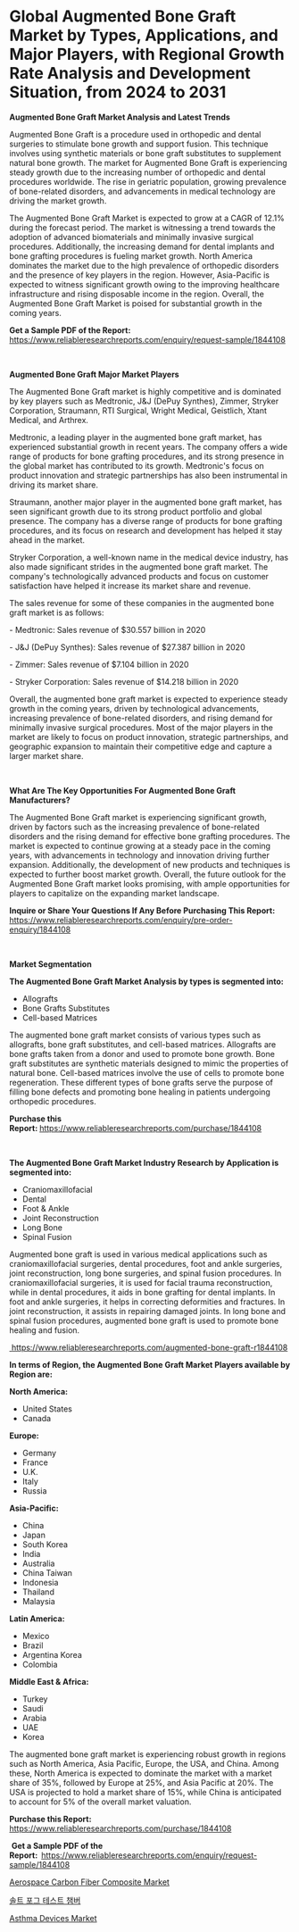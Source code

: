 <p><h1>Global Augmented Bone Graft Market by Types, Applications, and Major Players, with Regional Growth Rate Analysis and Development Situation, from 2024 to 2031</h1></p><p><strong>Augmented Bone Graft Market Analysis and Latest Trends</strong></p>
<p><p>Augmented Bone Graft is a procedure used in orthopedic and dental surgeries to stimulate bone growth and support fusion. This technique involves using synthetic materials or bone graft substitutes to supplement natural bone growth. The market for Augmented Bone Graft is experiencing steady growth due to the increasing number of orthopedic and dental procedures worldwide. The rise in geriatric population, growing prevalence of bone-related disorders, and advancements in medical technology are driving the market growth.</p><p>The Augmented Bone Graft Market is expected to grow at a CAGR of 12.1% during the forecast period. The market is witnessing a trend towards the adoption of advanced biomaterials and minimally invasive surgical procedures. Additionally, the increasing demand for dental implants and bone grafting procedures is fueling market growth. North America dominates the market due to the high prevalence of orthopedic disorders and the presence of key players in the region. However, Asia-Pacific is expected to witness significant growth owing to the improving healthcare infrastructure and rising disposable income in the region. Overall, the Augmented Bone Graft Market is poised for substantial growth in the coming years.</p></p>
<p><strong>Get a Sample PDF of the Report:&nbsp;</strong> <a href="https://www.reliableresearchreports.com/enquiry/request-sample/1844108">https://www.reliableresearchreports.com/enquiry/request-sample/1844108</a></p>
<p>&nbsp;</p>
<p><strong>Augmented Bone Graft Major Market Players</strong></p>
<p><p>The Augmented Bone Graft market is highly competitive and is dominated by key players such as Medtronic, J&J (DePuy Synthes), Zimmer, Stryker Corporation, Straumann, RTI Surgical, Wright Medical, Geistlich, Xtant Medical, and Arthrex.</p><p>Medtronic, a leading player in the augmented bone graft market, has experienced substantial growth in recent years. The company offers a wide range of products for bone grafting procedures, and its strong presence in the global market has contributed to its growth. Medtronic's focus on product innovation and strategic partnerships has also been instrumental in driving its market share.</p><p>Straumann, another major player in the augmented bone graft market, has seen significant growth due to its strong product portfolio and global presence. The company has a diverse range of products for bone grafting procedures, and its focus on research and development has helped it stay ahead in the market.</p><p>Stryker Corporation, a well-known name in the medical device industry, has also made significant strides in the augmented bone graft market. The company's technologically advanced products and focus on customer satisfaction have helped it increase its market share and revenue.</p><p>The sales revenue for some of these companies in the augmented bone graft market is as follows:</p><p>- Medtronic: Sales revenue of $30.557 billion in 2020</p><p>- J&J (DePuy Synthes): Sales revenue of $27.387 billion in 2020</p><p>- Zimmer: Sales revenue of $7.104 billion in 2020</p><p>- Stryker Corporation: Sales revenue of $14.218 billion in 2020</p><p>Overall, the augmented bone graft market is expected to experience steady growth in the coming years, driven by technological advancements, increasing prevalence of bone-related disorders, and rising demand for minimally invasive surgical procedures. Most of the major players in the market are likely to focus on product innovation, strategic partnerships, and geographic expansion to maintain their competitive edge and capture a larger market share.</p></p>
<p>&nbsp;</p>
<p><strong>What Are The Key Opportunities For Augmented Bone Graft Manufacturers?</strong></p>
<p><p>The Augmented Bone Graft market is experiencing significant growth, driven by factors such as the increasing prevalence of bone-related disorders and the rising demand for effective bone grafting procedures. The market is expected to continue growing at a steady pace in the coming years, with advancements in technology and innovation driving further expansion. Additionally, the development of new products and techniques is expected to further boost market growth. Overall, the future outlook for the Augmented Bone Graft market looks promising, with ample opportunities for players to capitalize on the expanding market landscape.</p></p>
<p><strong>Inquire or Share Your Questions If Any Before Purchasing This Report:</strong> <a href="https://www.reliableresearchreports.com/enquiry/pre-order-enquiry/1844108">https://www.reliableresearchreports.com/enquiry/pre-order-enquiry/1844108</a></p>
<p>&nbsp;</p>
<p><strong>Market Segmentation</strong></p>
<p><strong>The Augmented Bone Graft Market Analysis by types is segmented into:</strong></p>
<p><ul><li>Allografts</li><li>Bone Grafts Substitutes</li><li>Cell-based Matrices</li></ul></p>
<p><p>The augmented bone graft market consists of various types such as allografts, bone graft substitutes, and cell-based matrices. Allografts are bone grafts taken from a donor and used to promote bone growth. Bone graft substitutes are synthetic materials designed to mimic the properties of natural bone. Cell-based matrices involve the use of cells to promote bone regeneration. These different types of bone grafts serve the purpose of filling bone defects and promoting bone healing in patients undergoing orthopedic procedures.</p></p>
<p><strong>Purchase this Report:&nbsp;</strong><a href="https://www.reliableresearchreports.com/purchase/1844108">https://www.reliableresearchreports.com/purchase/1844108</a></p>
<p>&nbsp;</p>
<p><strong>The Augmented Bone Graft Market Industry Research by Application is segmented into:</strong></p>
<p><ul><li>Craniomaxillofacial</li><li>Dental</li><li>Foot & Ankle</li><li>Joint Reconstruction</li><li>Long Bone</li><li>Spinal Fusion</li></ul></p>
<p><p>Augmented bone graft is used in various medical applications such as craniomaxillofacial surgeries, dental procedures, foot and ankle surgeries, joint reconstruction, long bone surgeries, and spinal fusion procedures. In craniomaxillofacial surgeries, it is used for facial trauma reconstruction, while in dental procedures, it aids in bone grafting for dental implants. In foot and ankle surgeries, it helps in correcting deformities and fractures. In joint reconstruction, it assists in repairing damaged joints. In long bone and spinal fusion procedures, augmented bone graft is used to promote bone healing and fusion.</p></p>
<p><a href="https://www.reliableresearchreports.com/augmented-bone-graft-r1844108">&nbsp;https://www.reliableresearchreports.com/augmented-bone-graft-r1844108</a></p>
<p><strong>In terms of Region, the Augmented Bone Graft Market Players available by Region are:</strong></p>
<p>
    <p> <strong> North America: </strong>
        <ul>
            <li>United States</li>
            <li>Canada</li>
        </ul>
        </p> 
    <p> <strong> Europe: </strong>
        <ul>
            <li>Germany</li>
            <li>France</li>
            <li>U.K.</li>
            <li>Italy</li>
            <li>Russia</li>
        </ul>
        </p> 
    <p> <strong> Asia-Pacific: </strong>
        <ul>
            <li>China</li>
            <li>Japan</li>
            <li>South Korea</li>
            <li>India</li>
            <li>Australia</li>
            <li>China Taiwan</li>
            <li>Indonesia</li>
            <li>Thailand</li>
            <li>Malaysia</li>
        </ul>
        </p> 
    <p> <strong> Latin America: </strong>
        <ul>
            <li>Mexico</li>
            <li>Brazil</li>
            <li>Argentina Korea</li>
            <li>Colombia</li>
        </ul>
        </p> 
    <p> <strong> Middle East & Africa: </strong>
        <ul>
            <li>Turkey</li>
            <li>Saudi</li>
            <li>Arabia</li>
            <li>UAE</li>
            <li>Korea</li>
        </ul>
    </p>
    </p>
<p><p>The augmented bone graft market is experiencing robust growth in regions such as North America, Asia Pacific, Europe, the USA, and China. Among these, North America is expected to dominate the market with a market share of 35%, followed by Europe at 25%, and Asia Pacific at 20%. The USA is projected to hold a market share of 15%, while China is anticipated to account for 5% of the overall market valuation.</p></p>
<p><strong>Purchase this Report: </strong><a href="https://www.reliableresearchreports.com/purchase/1844108">https://www.reliableresearchreports.com/purchase/1844108</a></p>
<p>&nbsp;<strong>Get a Sample PDF of the Report:&nbsp;&nbsp;</strong><a href="https://www.reliableresearchreports.com/enquiry/request-sample/1844108">https://www.reliableresearchreports.com/enquiry/request-sample/1844108</a></p>
<p><strong></strong></p>
<p><p><a href="https://issuu.com/reportprime-2/docs/aerospace-carbon-fiber-composite-market-size-2030.">Aerospace Carbon Fiber Composite Market</a></p><p><a href="https://github.com/OwenHamiytll568745/Market-Research-Report-List-1/blob/main/100699543563.md">솔트 포그 테스트 챔버</a></p><p><a href="https://github.com/NorbertYates/Market-Research-Report-List-4/blob/main/asthma-devices-market.md">Asthma Devices Market</a></p></p>